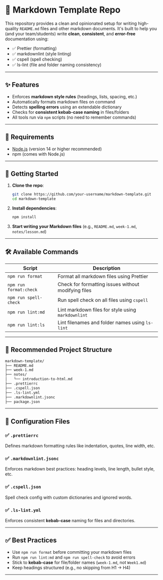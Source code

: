 # 📘 Markdown Template Repo

This repository provides a clean and opinionated setup for writing high-quality `README.md` files and
other markdown documents. It's built to help you (and your team/students) write **clean**, **consistent**,
and **error-free** documentation using:

- ✅ Prettier (formatting)
- ✅ markdownlint (style linting)
- ✅ cspell (spell checking)
- ✅ ls-lint (file and folder naming consistency)

---

## ✨ Features

- Enforces **markdown style rules** (headings, lists, spacing, etc.)
- Automatically formats markdown files on command
- Detects **spelling errors** using an extendable dictionary
- Checks for **consistent kebab-case naming** in files/folders
- All tools run via `npm` scripts (no need to remember commands)

---

## 🧰 Requirements

- [Node.js](https://nodejs.org/) (version 14 or higher recommended)
- npm (comes with Node.js)

---

## 🚀 Getting Started

1. **Clone the repo**:

   ```bash
   git clone https://github.com/your-username/markdown-template.git
   cd markdown-template
   ```

2. **Install dependencies**:

   ```bash
   npm install
   ```

3. **Start writing your Markdown files** (e.g., `README.md`, `week-1.md`, `notes/lesson.md`)

---

## 🛠️ Available Commands

| Script                 | Description                                         |
| ---------------------- | --------------------------------------------------- |
| `npm run format`       | Format all markdown files using Prettier            |
| `npm run format:check` | Check for formatting issues without modifying files |
| `npm run spell-check`  | Run spell check on all files using `cspell`         |
| `npm run lint:md`      | Lint markdown files for style using `markdownlint`  |
| `npm run lint:ls`      | Lint filenames and folder names using `ls-lint`     |

---

## 📁 Recommended Project Structure

```bash
markdown-template/
├── README.md
├── week-1.md
├── notes/
│   └── introduction-to-html.md
├── .prettierrc
├── .cspell.json
├── .ls-lint.yml
├── .markdownlint.jsonc
├── package.json
```

---

## 📄 Configuration Files

### ✅ `.prettierrc`

Defines markdown formatting rules like indentation, quotes, line width, etc.

### ✅ `.markdownlint.jsonc`

Enforces markdown best practices: heading levels, line length, bullet style, etc.

### ✅ `.cspell.json`

Spell check config with custom dictionaries and ignored words.

### ✅ `.ls-lint.yml`

Enforces consistent **kebab-case** naming for files and directories.

---

## ✅ Best Practices

- Use `npm run format` before committing your markdown files
- Run `npm run lint:md` and `npm run spell-check` to avoid errors
- Stick to **kebab-case** for file/folder names (`week-1.md`, not `Week1.md`)
- Keep headings structured (e.g., no skipping from H1 → H4)

---
